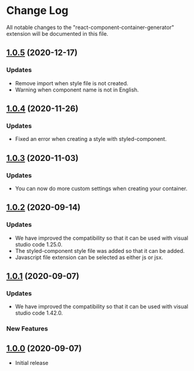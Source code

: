 # Change Log

All notable changes to the "react-component-container-generator" extension will be documented in this file.

<a name="1.0.5"></a>

## [1.0.5](https://github.com/Sh031224/react-component-container-generator/releases/tag/v1.0.5) (2020-12-17)

### Updates

- Remove import when style file is not created.
- Warning when component name is not in English.

<a name="1.0.4"></a>

## [1.0.4](https://github.com/Sh031224/react-component-container-generator/releases/tag/v1.0.4) (2020-11-26)

### Updates

- Fixed an error when creating a style with styled-component.

<a name="1.0.3"></a>

## [1.0.3](https://github.com/Sh031224/react-component-container-generator/releases/tag/v1.0.3) (2020-11-03)

### Updates

- You can now do more custom settings when creating your container.

<a name="1.0.2"></a>

## [1.0.2](https://github.com/Sh031224/react-component-container-generator/releases/tag/v1.0.2) (2020-09-14)

### Updates

- We have improved the compatibility so that it can be used with visual studio code 1.25.0.
- The styled-component style file was added so that it can be added.
- Javascript file extension can be selected as either js or jsx.

<a name="1.0.1"></a>

## [1.0.1](https://github.com/Sh031224/react-component-container-generator/releases/tag/v1.0.1) (2020-09-07)

### Updates

- We have improved the compatibility so that it can be used with visual studio code 1.42.0.

### New Features

<a name="1.0.0"></a>

## [1.0.0](#) (2020-09-07)

- Initial release
